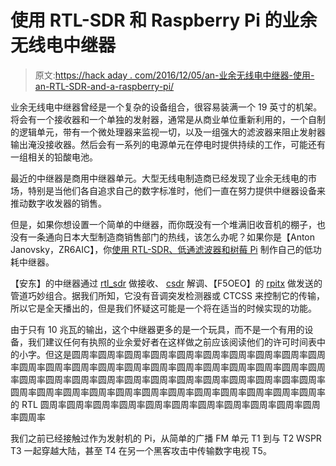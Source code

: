 # 使用 RTL-SDR 和 Raspberry Pi 的业余无线电中继器

> 原文:[https://hack aday . com/2016/12/05/an-业余无线电中继器-使用-an-RTL-SDR-and-a-raspberry-pi/](https://hackaday.com/2016/12/05/an-amateur-radio-repeater-using-an-rtl-sdr-and-a-raspberry-pi/)

业余无线电中继器曾经是一个复杂的设备组合，很容易装满一个 19 英寸的机架。将会有一个接收器和一个单独的发射器，通常是从商业单位重新利用的，一个自制的逻辑单元，带有一个微处理器来监视一切，以及一组强大的滤波器来阻止发射器输出淹没接收器。然后会有一系列的电源单元在停电时提供持续的工作，可能还有一组相关的铅酸电池。

最近的中继器是商用中继器单元。大型无线电制造商已经发现了业余无线电的市场，特别是当他们各自追求自己的数字标准时，他们一直在努力提供中继器设备来推动数字收发器的销售。

但是，如果你想设置一个简单的中继器，而你既没有一个堆满旧收音机的棚子，也没有一条通向日本大型制造商销售部门的热线，该怎么办呢？如果你是【Anton Janovsky，ZR6AIC】，你[使用 RTL-SDR、低通滤波器和树莓 Pi](http://zr6aic.blogspot.com/2016/11/creating-2m-fm-repeater-with-raspberry.html) 制作自己的低功耗中继器。

【安东】的中继器通过 [rtl_sdr](http://sdr.osmocom.org/trac/wiki/rtl-sdr) 做接收、 [csdr](https://github.com/simonyiszk/csdr) 解调、【F5OEO】的 [rpitx](https://github.com/F5OEO/rpitx) 做发送的管道巧妙组合。据我们所知，它没有音调突发检测器或 CTCSS 来控制它的传输，所以它是全天播出的，但是我们怀疑这可能是一个将在适当的时候实现的功能。

由于只有 10 兆瓦的输出，这个中继器更多的是一个玩具，而不是一个有用的设备，我们建议任何有执照的业余爱好者在这样做之前应该阅读他们的许可时间表中的小字。但这是圆周率圆周率圆周率圆周率圆周率圆周率圆周率圆周率圆周率圆周率圆周率圆周率圆周率圆周率圆周率圆周率圆周率圆周率圆周率圆周率圆周率圆周率圆周率圆周率圆周率圆周率圆周率圆周率圆周率圆周率圆周率圆周率圆率圆周率圆周率圆周率圆周率圆周率圆周率圆周率圆周率圆周率圆周率圆周率圆周率圆周率的 RTL 圆周率圆周率圆周率圆周率圆周率圆周率圆周率圆周率圆周率圆周率圆周率圆周率

我们之前已经接触过作为发射机的 Pi，从简单的广播 FM 单元 T1 到与 T2 WSPR T3 一起穿越大陆，甚至 T4 在另一个黑客攻击中传输数字电视 T5。